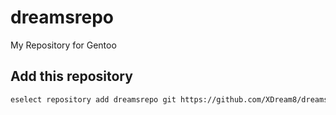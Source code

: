 # dreamsrepo
My Repository for Gentoo

## Add this repository
```sh
eselect repository add dreamsrepo git https://github.com/XDream8/dreamsrepo.git
```
